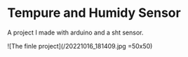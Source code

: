 # Tempure and Humidy Sensor

 A project I made with arduino and a sht sensor. 

 ![The finle project](/20221016_181409.jpg =50x50)
